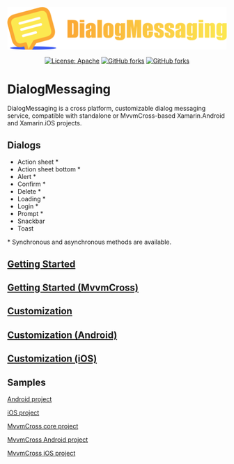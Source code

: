 ![logo](https://github.com/lewisbennett/dialog-messaging/blob/working/Assets/Logo.png?raw=true)

<div align="center">

[![License: Apache](https://img.shields.io/badge/License-Apache-blue.svg)](https://opensource.org/licenses/Apache-2.0)
[![GitHub forks](https://img.shields.io/nuget/dt/DialogMessaging.svg)](https://www.nuget.org/packages/DialogMessaging/)
[![GitHub forks](https://img.shields.io/nuget/dt/DialogMessaging.MvvmCross.svg)](https://www.nuget.org/packages/DialogMessaging.MvvmCross/)
  
</div>

# DialogMessaging

DialogMessaging is a cross platform, customizable dialog messaging service, compatible with standalone or MvvmCross-based Xamarin.Android and Xamarin.iOS projects.

## Dialogs

- Action sheet *
- Action sheet bottom *
- Alert *
- Confirm *
- Delete *
- Loading *
- Login *
- Prompt *
- Snackbar
- Toast

\* Synchronous and asynchronous methods are available.

## [Getting Started](https://github.com/lewisbennett/dialog-messaging/tree/release-1.0.0/src/DialogMessaging)

## [Getting Started (MvvmCross)](https://github.com/lewisbennett/dialog-messaging/tree/release-1.0.0/src/DialogMessaging.MvvmCross)

## [Customization](https://github.com/lewisbennett/dialog-messaging/tree/release-1.0.0/src/DialogMessaging.Core/Platforms/Shared/CUSTOMIZATION.md)

## [Customization (Android)](https://github.com/lewisbennett/dialog-messaging/tree/release-1.0.0/src/DialogMessaging.Core/Platforms/Droid/CUSTOMIZATION.md)

## [Customization (iOS)](https://github.com/lewisbennett/dialog-messaging/tree/release-1.0.0/src/DialogMessaging.Core/Platforms/iOS/CUSTOMIZATION.md)

## Samples

[Android project](https://github.com/lewisbennett/dialog-messaging/tree/release-1.0.0/samples/Sample.Droid)

[iOS project](https://github.com/lewisbennett/dialog-messaging/tree/release-1.0.0/samples/Sample.iOS)

[MvvmCross core project](https://github.com/lewisbennett/dialog-messaging/tree/release-1.0.0/samples/Sample.MvvmCross.Core)

[MvvmCross Android project](https://github.com/lewisbennett/dialog-messaging/tree/release-1.0.0/samples/Sample.MvvmCross.Droid)

[MvvmCross iOS project](https://github.com/lewisbennett/dialog-messaging/tree/release-1.0.0/samples/Sample.MvvmCross.iOS)

